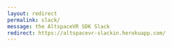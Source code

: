 ```yaml
---
layout: redirect
permalink: slack/
message: the AltspaceVR SDK Slack
redirect: https://altspacevr-slackin.herokuapp.com/
---
```

